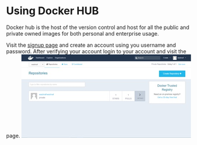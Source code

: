 # Using Docker HUB

Docker hub is the host of the version control and host for all the public and private owned images for both personal and enterprise usage.

Visit the [signup page](https://hub.docker.com/account/signup) and create an account using you username and password.
After verifying your account login to your account and visit the page.
![Hub login](HUB_Login.jpg)
